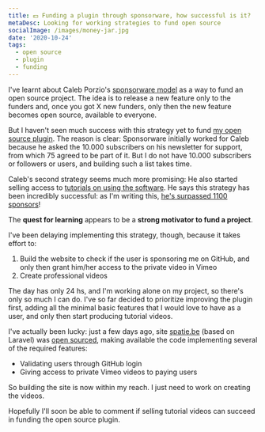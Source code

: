 ```yaml
---
title: 💵 Funding a plugin through sponsorware, how successful is it?
metaDesc: Looking for working strategies to fund open source
socialImage: /images/money-jar.jpg
date: '2020-10-24'
tags:
  - open source
  - plugin
  - funding
---
```


<!-- Yesterday I added [this comment in WPTavern](https://wptavern.com/eslint-maintainers-share-challenges-of-funding-open-source-utilities-through-sponsorship#comment-349812), on an article discussing strategies to fund open source projects.

For some reason, WPTavern is removing the links (and the formatting) from the comment. I asked about it, but got no response, so here I republish my comment including the links.

--- -->

I've learnt about Caleb Porzio's <a href="https://calebporzio.com/sponsorware">sponsorware model</a> as a way to fund an open source project. The idea is to release a new feature only to the funders and, once you got X new funders, only then the new feature becomes open source, available to everyone.

But I haven't seen much success with this strategy yet to fund <a href="https://github.com/GraphQLAPI/graphql-api-for-wp">my open source plugin</a>. The reason is clear: Sponsorware initially worked for Caleb because he asked the 10.000 subscribers on his newsletter for support, from which 75 agreed to be part of it. But I do not have 10.000 subscribers or followers or users, and building such a list takes time.

Caleb's second strategy seems much more promising: He also started selling access to <a href="https://calebporzio.com/i-just-hit-dollar-100000yr-on-github-sponsors-heres-how-i-did-it">tutorials on using the software</a>. He says this strategy has been incredibly successful: as I'm writing this, <a href="https://github.com/sponsors/calebporzio#sponsors">he's surpassed 1100 sponsors</a>!

The <strong>quest for learning</strong> appears to be a <strong>strong motivator to fund a project</strong>.

I've been delaying implementing this strategy, though, because it takes effort to:

<ol>
<li>Build the website to check if the user is sponsoring me on GitHub, and only then grant him/her access to the private video in Vimeo</li>
<li>Create professional videos</li>
</ol>

The day has only 24 hs, and I'm working alone on my project, so there's only so much I can do. I've so far decided to prioritize improving the plugin first, adding all the minimal basic features that I would love to have as a user, and only then start producing tutorial videos.

I've actually been lucky: just a few days ago, site <a href="https://spatie.be/">spatie.be</a> (based on Laravel) was <a href="https://github.com/spatie/spatie.be">open sourced</a>, making available the code implementing several of the required features:

- Validating users through GitHub login
- Giving access to private Vimeo videos to paying users

So building the site is now within my reach. I just need to work on creating the videos.

Hopefully I'll soon be able to comment if selling tutorial videos can succeed in funding the open source plugin.

